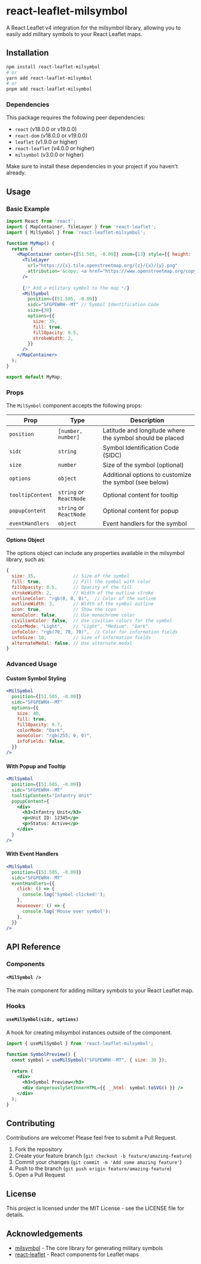 # react-leaflet-milsymbol

A React Leaflet v4 integration for the milsymbol library, allowing you to easily add military symbols to your React Leaflet maps.

## Installation

```bash
npm install react-leaflet-milsymbol
# or
yarn add react-leaflet-milsymbol
# or
pnpm add react-leaflet-milsymbol
```

### Dependencies

This package requires the following peer dependencies:

- `react` (v18.0.0 or v19.0.0)
- `react-dom` (v18.0.0 or v19.0.0)
- `leaflet` (v1.9.0 or higher)
- `react-leaflet` (v4.0.0 or higher)
- `milsymbol` (v3.0.0 or higher)

Make sure to install these dependencies in your project if you haven't already.

## Usage

### Basic Example

```jsx
import React from 'react';
import { MapContainer, TileLayer } from 'react-leaflet';
import { MilSymbol } from 'react-leaflet-milsymbol';

function MyMap() {
  return (
    <MapContainer center={[51.505, -0.09]} zoom={13} style={{ height: '500px', width: '100%' }}>
      <TileLayer
        url="https://{s}.tile.openstreetmap.org/{z}/{x}/{y}.png"
        attribution='&copy; <a href="https://www.openstreetmap.org/copyright">OpenStreetMap</a> contributors'
      />
      
      {/* Add a military symbol to the map */}
      <MilSymbol
        position={[51.505, -0.09]}
        sidc="SFGPEWRH--MT" // Symbol Identification Code
        size={30}
        options={{
          size: 35,
          fill: true,
          fillOpacity: 0.5,
          strokeWidth: 2,
        }}
      />
    </MapContainer>
  );
}

export default MyMap;
```

### Props

The `MilSymbol` component accepts the following props:

| Prop             | Type                    | Description                                              |
| ---------------- | ----------------------- | -------------------------------------------------------- |
| `position`       | `[number, number]`      | Latitude and longitude where the symbol should be placed |
| `sidc`           | `string`                | Symbol Identification Code (SIDC)                        |
| `size`           | `number`                | Size of the symbol (optional)                            |
| `options`        | `object`                | Additional options to customize the symbol (see below)   |
| `tooltipContent` | `string` or `ReactNode` | Optional content for tooltip                             |
| `popupContent`   | `string` or `ReactNode` | Optional content for popup                               |
| `eventHandlers`  | `object`                | Event handlers for the symbol                            |

#### Options Object

The options object can include any properties available in the milsymbol library, such as:

```javascript
{
  size: 35,              // Size of the symbol
  fill: true,            // Fill the symbol with color
  fillOpacity: 0.5,      // Opacity of the fill
  strokeWidth: 2,        // Width of the outline stroke
  outlineColor: "rgb(0, 0, 0)",  // Color of the outline
  outlineWidth: 3,       // Width of the symbol outline
  icon: true,            // Show the icon
  monoColor: false,      // Use monochrome color
  civilianColor: false,  // Use civilian colors for the symbol
  colorMode: "Light",    // "Light", "Medium", "Dark"
  infoColor: "rgb(70, 70, 70)",  // Color for information fields
  infoSize: 10,          // Size of information fields
  alternateMedal: false, // Use alternate medal
}
```

### Advanced Usage

#### Custom Symbol Styling

```jsx
<MilSymbol
  position={[51.505, -0.09]}
  sidc="SFGPEWRH--MT"
  options={{
    size: 40,
    fill: true,
    fillOpacity: 0.7,
    colorMode: "Dark",
    monoColor: "rgb(255, 0, 0)",
    infoFields: false,
  }}
/>
```

#### With Popup and Tooltip

```jsx
<MilSymbol
  position={[51.505, -0.09]}
  sidc="SFGPEWRH--MT"
  tooltipContent="Infantry Unit"
  popupContent={
    <div>
      <h3>Infantry Unit</h3>
      <p>Unit ID: 12345</p>
      <p>Status: Active</p>
    </div>
  }
/>
```

#### With Event Handlers

```jsx
<MilSymbol
  position={[51.505, -0.09]}
  sidc="SFGPEWRH--MT"
  eventHandlers={{
    click: () => {
      console.log('Symbol clicked!');
    },
    mouseover: () => {
      console.log('Mouse over symbol');
    },
  }}
/>
```

## API Reference

### Components

#### `<MilSymbol />`

The main component for adding military symbols to your React Leaflet map.

### Hooks

#### `useMilSymbol(sidc, options)`

A hook for creating milsymbol instances outside of the component.

```jsx
import { useMilSymbol } from 'react-leaflet-milsymbol';

function SymbolPreview() {
  const symbol = useMilSymbol("SFGPEWRH--MT", { size: 30 });
  
  return (
    <div>
      <h3>Symbol Preview</h3>
      <div dangerouslySetInnerHTML={{ __html: symbol.toSVG() }} />
    </div>
  );
}
```

## Contributing

Contributions are welcome! Please feel free to submit a Pull Request.

1. Fork the repository
2. Create your feature branch (`git checkout -b feature/amazing-feature`)
3. Commit your changes (`git commit -m 'Add some amazing feature'`)
4. Push to the branch (`git push origin feature/amazing-feature`)
5. Open a Pull Request

## License

This project is licensed under the MIT License - see the LICENSE file for details.

## Acknowledgements

- [milsymbol](https://www.spatialillusions.com/milsymbol/) - The core library for generating military symbols
- [react-leaflet](https://react-leaflet.js.org/) - React components for Leaflet maps